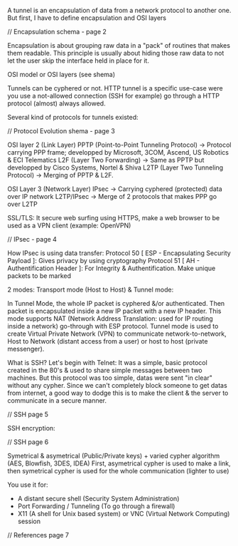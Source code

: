 A tunnel is an encapsulation of data from a network protocol to another one.
But first, I have to define encapsulation and OSI layers

// Encapsulation schema - page 2

Encapsulation is about grouping raw data in a "pack" of routines that makes them readable.
This principle is usually about hiding those raw data to not let the user skip the interface held in place for it.

OSI model or OSI layers (see shema)

Tunnels can be cyphered or not.
HTTP tunnel is a specific use-case were you use a not-allowed connection (SSH for example) go through a HTTP protocol (almost) always allowed.

Several kind of protocols for tunnels existed:

// Protocol Evolution shema - page 3

OSI layer 2 (Link Layer)
PPTP (Point-to-Point Tunneling Protocol) -> Protocol carrying PPP frame; developped by Microsoft, 3COM, Ascend, US Robotics & ECI Telematics
L2F (Layer Two Forwarding) -> Same as PPTP but developped by Cisco Systems, Nortel & Shiva
L2TP (Layer Two Tunneling Protocol) -> Merging of PPTP & L2F.

OSI Layer 3 (Network Layer)
IPsec -> Carrying cyphered (protected) data over IP network
L2TP/IPsec -> Merge of 2 protocols that makes PPP go over L2TP

SSL/TLS: It secure web surfing using HTTPS, make a web browser to be used as a VPN client (example: OpenVPN)

// IPsec - page 4

How IPsec is using data transfer:
Protocol 50 [ ESP - Encapsulating Security Payload ]: Gives privacy by using cryptography
Protocol 51 [ AH - Authentification Header ]: For Integrity & Authentification. Make unique packets to be marked

2 modes: Transport mode (Host to Host) & Tunnel mode:

In Tunnel Mode, the whole IP packet is cyphered &/or authenticated. Then packet is encapsulated inside a new IP packet with a new IP header.
This mode supports NAT (Network Address Translation: used for IP routing inside a network) go-through with ESP protocol.
Tunnel mode is used to create Virtual Private Network (VPN) to communicate network-to-network, Host to Network (distant access from a user) or host to host (private messenger).

What is SSH?
Let's begin with Telnet:
It was a simple, basic protocol created in the 80's & used to share simple messages between two machines.
But this protocol was too simple, datas were sent "in clear" without any cypher.
Since we can't completely block someone to get datas from internet, a good way to dodge this is to make the client & the server to communicate in a secure manner.


// SSH page 5

SSH encryption:

// SSH page 6

Symetrical & asymetrical (Public/Private keys) + varied cypher algorithm (AES, Blowfish, 3DES, IDEA)
First, asymetrical cypher is used to make a link, then symetrical cypher is used for the whole communication (lighter to use)

You use it for:
- A distant secure shell (Security System Administration)
- Port Forwarding / Tunneling (To go through a firewall)
- X11 (A shell for Unix based system) or VNC (Virtual Network Computing) session

// References page 7

